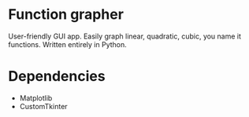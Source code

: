 # Function grapher
User-friendly GUI app.
Easily graph linear, quadratic, cubic, you name it functions. 
Written entirely in Python.

# Dependencies
- Matplotlib
- CustomTkinter